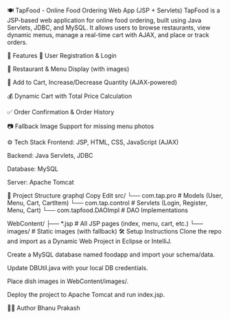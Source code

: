 🍽️ TapFood - Online Food Ordering Web App (JSP + Servlets)
TapFood is a JSP-based web application for online food ordering, built using Java Servlets, JDBC, and MySQL. It allows users to browse restaurants, view dynamic menus, manage a real-time cart with AJAX, and place or track orders.

🚀 Features
👤 User Registration & Login

🏪 Restaurant & Menu Display (with images)

🛒 Add to Cart, Increase/Decrease Quantity (AJAX-powered)

💰 Dynamic Cart with Total Price Calculation

✅ Order Confirmation & Order History

📷 Fallback Image Support for missing menu photos

⚙️ Tech Stack
Frontend: JSP, HTML, CSS, JavaScript (AJAX)

Backend: Java Servlets, JDBC

Database: MySQL

Server: Apache Tomcat

📁 Project Structure
graphql
Copy
Edit
src/
 └── com.tap.pro         # Models (User, Menu, Cart, CartItem)
 └── com.tap.control     # Servlets (Login, Register, Menu, Cart)
 └── com.tapfood.DAOImpl # DAO Implementations

WebContent/
 ├── *.jsp               # All JSP pages (index, menu, cart, etc.)
 └── images/             # Static images (with fallback)
🛠️ Setup Instructions
Clone the repo and import as a Dynamic Web Project in Eclipse or IntelliJ.

Create a MySQL database named foodapp and import your schema/data.

Update DBUtil.java with your local DB credentials.

Place dish images in WebContent/images/.

Deploy the project to Apache Tomcat and run index.jsp.

👨‍💻 Author
Bhanu Prakash
